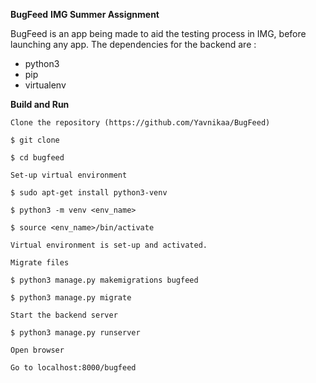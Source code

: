 **BugFeed**
**IMG Summer Assignment**

BugFeed is an app being made to aid the testing process in IMG, before launching any app. 
The dependencies for the backend are :
   - python3
   - pip
   - virtualenv
    

**Build and Run**

    Clone the repository (https://github.com/Yavnikaa/BugFeed)

    $ git clone 

    $ cd bugfeed

    Set-up virtual environment

    $ sudo apt-get install python3-venv

    $ python3 -m venv <env_name>

    $ source <env_name>/bin/activate 
    
    Virtual environment is set-up and activated.

    Migrate files

    $ python3 manage.py makemigrations bugfeed

    $ python3 manage.py migrate

    Start the backend server

    $ python3 manage.py runserver

    Open browser

    Go to localhost:8000/bugfeed 
 

